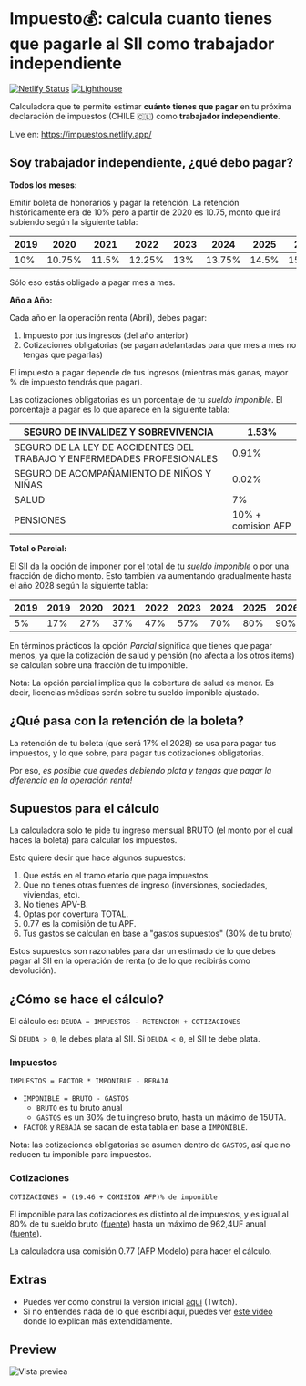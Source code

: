 # Impuesto💰: calcula cuanto tienes que pagarle al SII como trabajador independiente

[![Netlify Status](https://api.netlify.com/api/v1/badges/07ee9b81-d3e8-4f42-aa7d-500df46f174d/deploy-status)](https://app.netlify.com/sites/impuestos/deploys)
[![Lighthouse](lighthouse.svg)](https://github.com/muZk/impuestos)

Calculadora que te permite estimar **cuánto tienes que pagar** en tu próxima declaración de impuestos (CHILE 🇨🇱) como **trabajador independiente**.

Live en: https://impuestos.netlify.app/

## Soy trabajador independiente, ¿qué debo pagar?

**Todos los meses:**

Emitir boleta de honorarios y pagar la retención. La retención históricamente era de 10% pero a partir de 2020 es 10.75, monto que irá subiendo según la siguiente tabla:

| 2019 | 2020   | 2021  | 2022   | 2023 | 2024   | 2025  | 2026   | 2027 | 2028 |
|------|--------|-------|--------|------|--------|-------|--------|------|------|
| 10%  | 10.75% | 11.5% | 12.25% | 13%  | 13.75% | 14.5% | 15.25% | 16%  | 17%  |

Sólo eso estás obligado a pagar mes a mes.

**Año a Año:**

Cada año en la operación renta (Abril), debes pagar:

1. Impuesto por tus ingresos (del año anterior)
2. Cotizaciones obligatorias (se pagan adelantadas para que mes a mes no tengas que pagarlas)

El impuesto a pagar depende de tus ingresos (mientras más ganas, mayor % de impuesto tendrás que pagar).

Las cotizaciones obligatorias es un porcentaje de tu _sueldo imponible_. El porcentaje a pagar es lo que aparece en la siguiente tabla:

| SEGURO DE INVALIDEZ Y SOBREVIVENCIA                                     | 1.53%              |
|-------------------------------------------------------------------------|--------------------|
| SEGURO DE LA LEY DE ACCIDENTES DEL TRABAJO Y ENFERMEDADES PROFESIONALES | 0.91%              |
| SEGURO DE ACOMPAÑAMIENTO DE NIÑOS Y NIÑAS                               | 0.02%              |
| SALUD                                                                   | 7%                 |
| PENSIONES                                                               | 10% + comision AFP |

**Total o Parcial:**

El SII da la opción de imponer por el total de tu _sueldo imponible_ o por una fracción de dicho monto. Esto también va aumentando gradualmente hasta el año 2028 según la siguiente tabla:

| 2019 | 2019 | 2020 | 2021 | 2022 | 2023 | 2024 | 2025 | 2026 | 2027 | 2028 |
|------|------|------|------|------|------|------|------|------|------|------|
|  5%  | 17%  | 27%  |  37% |  47% |  57% |  70% |  80% |  90% | 100% | 100% |

En términos prácticos la opción _Parcial_ significa que tienes que pagar menos, ya que la cotización de salud y pensión (no afecta a los otros items) se calculan sobre una fracción de tu imponible.

Nota: La opción parcial implica que la cobertura de salud es menor. Es decir, licencias médicas serán sobre tu sueldo imponible ajustado.

## ¿Qué pasa con la retención de la boleta?

La retención de tu boleta (que será 17% el 2028) se usa para pagar tus impuestos, y lo que sobre, para pagar tus cotizaciones obligatorias.

Por eso, *es posible que quedes debiendo plata y tengas que pagar la diferencia en la operación renta!*

## Supuestos para el cálculo

La calculadora solo te pide tu ingreso mensual BRUTO (el monto por el cual haces la boleta) para calcular los impuestos.

Esto quiere decir que hace algunos supuestos:

1. Que estás en el tramo etario que paga impuestos.
2. Que no tienes otras fuentes de ingreso (inversiones, sociedades, viviendas, etc).
3. No tienes APV-B.
4. Optas por covertura TOTAL.
5. 0.77 es la comisión de tu APF.
6. Tus gastos se calculan en base a "gastos supuestos" (30% de tu bruto)

Estos supuestos son razonables para dar un estimado de lo que debes pagar al SII en la operación de renta (o de lo que recibirás como devolución).

## ¿Cómo se hace el cálculo?

El cálculo es: `DEUDA = IMPUESTOS - RETENCION + COTIZACIONES`

Si `DEUDA > 0`, le debes plata al SII. Si `DEUDA < 0`, el SII te debe plata.

### Impuestos

`IMPUESTOS = FACTOR * IMPONIBLE - REBAJA`

- `IMPONIBLE = BRUTO - GASTOS`
  - `BRUTO` es tu bruto anual
  - `GASTOS` es un 30% de tu ingreso bruto, hasta un máximo de 15UTA.
- `FACTOR` y `REBAJA` se sacan de esta tabla en base a `IMPONIBLE`.

Nota: las cotizaciones obligatorias se asumen dentro de `GASTOS`, así que no reducen tu imponible para impuestos.

### Cotizaciones

`COTIZACIONES = (19.46 + COMISION AFP)% de imponible`

El imponible para las cotizaciones es distinto al de impuestos, y es igual al 80% de tu sueldo bruto ([fuente](http://www.sii.cl/ayudas/ayudas_por_servicios/2032-cp-2035.html)) hasta un máximo de 962,4UF anual ([fuente](https://www.spensiones.cl/portal/institucional/594/w3-article-13843.html)).

La calculadora usa comisión 0.77 (AFP Modelo) para hacer el cálculo.

## Extras

- Puedes ver como construí la versión inicial [aquí](https://www.twitch.tv/videos/642524019) (Twitch).
- Si no entiendes nada de lo que escribí aquí, puedes ver [este video](https://www.circuloverde.cl/capitulo-11-la-obligacion-previsional-de-cotizar-de-los-trabajadores-independientes-ley-n-21-133/) donde lo explican más extendidamente.

## Preview

![Vista previea](preview.png)
